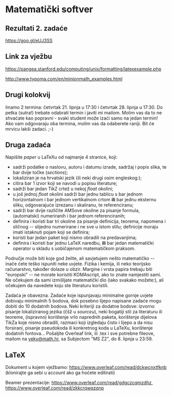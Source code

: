 # Matematički softver

## Rezultati 2. zadaće

https://goo.gl/eUJ3SS

## Link za vježbu

https://pangea.stanford.edu/computing/unix/formatting/latexexample.php

http://www.typoma.com/en/minionmath_examples.html

## Drugi kolokvij

Imamo 2 termina: četvrtak 21. lipnja u 17:30 i četvrtak 28. lipnja u 17:30. Do petka (sutra!) trebate odabrati termin i javiti mi mailom. Molim vas da to ne shvaćate kao popravni - svaki student može izaći samo na jedan termin! Ako vam odgovaraju oba termina, molim vas da odaberete raniji. Bit će mrvicu lakši zadaci. ;-)

## Druga zadaća

Napišite _paper_ u LaTeXu od najmanje 4 stranice, koji:
* sadrži podatke o naslovu, autoru i datumu izrade, sadržaj i popis slika, te bar dvije točke (_sections_);
* lokaliziran je na hrvatski jezik (ili neki drugi osim engleskog:);
* citira bar 1 izvor koji se navodi u popisu literature;
* sadrži bar jedan TikZ crtež u nekoj _float_ okolini;
* u još jednoj _float_ okolini sadrži bar jednu tablicu s bar jednom horizontalnom i bar jednom vertikalnom crtom __ili__ bar jednu eksternu sliku, odgovarajuće izrezanu i skaliranu, te referenciranu;
* sadrži bar dvije različite AMSove okoline za pisanje formula, (automatski) numeriranih i bar jednom referenciranih;
* definira i koristi bar tri okoline za pisanje definicija, teorema, napomena i sličnog -- slijedno numerirane i ne sve u istom stilu; definicije moraju imati istaknuti pojam koji se definira;
* koristi bar jedan paket koji nismo obradili na predavanjima;
* definira i koristi bar jednu LaTeX naredbu, __ili__ bar jedan matematički operator u skladu s uobičajenom matematičkom praksom.

Područje može biti koje god želite, ali savjetujem nešto matematičko -- inače ćete teško ispuniti neke uvjete. Fizika i kemija, ili neko teorijsko računarstvo, također dolaze u obzir. Margine i vrsta papira trebaju biti "europski" -- ne morate koristiti KOMAscript, ako to znate namjestiti sami. Ne očekujem da sami izmišljate matematički dio (iako svakako možete:), ali očekujem da navedete koju ste literaturu koristili.

Zadaća je obavezna. Zadaće koje ispunjavaju minimalne gornje uvjete dobivaju minimalnih 5 bodova, dok posebno lijepo napisane zadaće mogu dobiti do 10 dodatnih bodova. Neki kriteriji za dodatne bodove: izvorno pisanje lokaliziranog jezika (čšž u _sourceu_), neki bogatiji stil za literaturu ili teoreme, (ispravno) korištenje vrlo naprednih paketa, korištenje dijelova TikZa koje nismo obradili, razmaci koji izgledaju čisto i lijepo a da nisu forsirani, pisanje pseudokoda ili konkretnog koda u LaTeXu, korištenje dodatnih fontova... Pošaljite Overleaf link, ili .tex i sve potrebne fileove, mailom na veky@math.hr, sa Subjectom "MS Z2", do 8. lipnja u 23:59.

## LaTeX

Dokument u kojem vježbamo: https://www.overleaf.com/read/dckwcnxtfknb
(klonirajte ga sebi u account ako ga hoćete editirati)

Beamer prezentacije: https://www.overleaf.com/read/gdgczcqmzdhz, https://www.overleaf.com/read/zkkcrqwqzqnp

